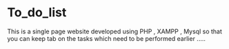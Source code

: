 # To_do_list
This is a single page website developed using PHP , XAMPP , Mysql
so that you can keep tab on the tasks which need to be performed 
earlier ..... 
